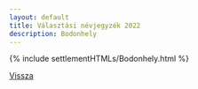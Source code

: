 ```yaml
---
layout: default
title: Választási névjegyzék 2022
description: Bodonhely
---
```


{% include settlementHTMLs/Bodonhely.html %}

[Vissza](./)